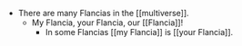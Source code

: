 - There are many Flancias in the [[multiverse]].
	- My Flancia, your Flancia, our [[Flancia]]!
		- In some Flancias [[my Flancia]] is [[your Flancia]].
